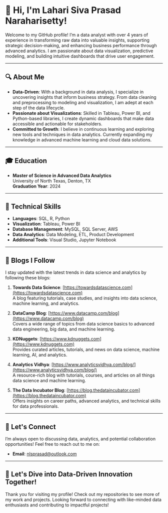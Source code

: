# 👋 Hi, I'm Lahari Siva Prasad Naraharisetty!

Welcome to my GitHub profile! I’m a data analyst with over 4 years of experience in transforming raw data into valuable insights, supporting strategic decision-making, and enhancing business performance through advanced analytics. I am passionate about data visualization, predictive modeling, and building intuitive dashboards that drive user engagement.

---

## 🔍 About Me

- **Data-Driven**: With a background in data analysis, I specialize in uncovering insights that inform business strategy. From data cleaning and preprocessing to modeling and visualization, I am adept at each step of the data lifecycle.
- **Passionate about Visualizations**: Skilled in Tableau, Power BI, and Python-based libraries, I create dynamic dashboards that make data accessible and actionable for stakeholders.
- **Committed to Growth**: I believe in continuous learning and exploring new tools and techniques in data analytics. Currently expanding my knowledge in advanced machine learning and cloud data solutions.

---

## 🎓 Education

- **Master of Science in Advanced Data Analytics**  
  University of North Texas, Denton, TX  
  **Graduation Year**: 2024

---

## 🔧 Technical Skills

- **Languages**: SQL, R, Python
- **Visualization**: Tableau, Power BI
- **Database Management**: MySQL, SQL Server, AWS
- **Data Analytics**: Data Modeling, ETL, Product Development
- **Additional Tools**: Visual Studio, Jupyter Notebook

---

## 📖 Blogs I Follow

I stay updated with the latest trends in data science and analytics by following these blogs:

1. **Towards Data Science**: [https://towardsdatascience.com](https://towardsdatascience.com)  
   A blog featuring tutorials, case studies, and insights into data science, machine learning, and analytics.

2. **DataCamp Blog**: [https://www.datacamp.com/blog](https://www.datacamp.com/blog)  
   Covers a wide range of topics from data science basics to advanced data engineering, big data, and machine learning.

3. **KDNuggets**: [https://www.kdnuggets.com](https://www.kdnuggets.com)  
   Provides curated articles, tutorials, and news on data science, machine learning, AI, and analytics.

4. **Analytics Vidhya**: [https://www.analyticsvidhya.com/blog/](https://www.analyticsvidhya.com/blog/)  
   A resource-rich blog with tutorials, courses, and articles on all things data science and machine learning.

5. **The Data Incubator Blog**: [https://blog.thedataincubator.com](https://blog.thedataincubator.com)  
   Offers insights on career paths, advanced analytics, and technical skills for data professionals.

---

## 💬 Let's Connect

I’m always open to discussing data, analytics, and potential collaboration opportunities! Feel free to reach out to me on:

- **Email**: nlsprasad@outlook.com

---

## 🚀 Let's Dive into Data-Driven Innovation Together!

Thank you for visiting my profile! Check out my repositories to see more of my work and projects. Looking forward to connecting with like-minded data enthusiasts and contributing to impactful projects!
